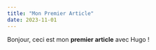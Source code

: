 ```yaml
---
title: "Mon Premier Article"
date: 2023-11-01
---
```


Bonjour, ceci est mon **premier article** avec Hugo !
